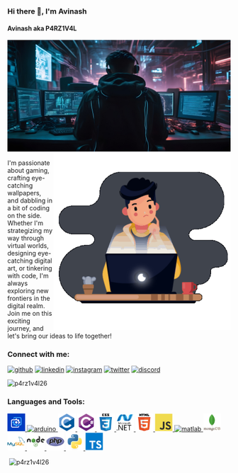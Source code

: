 ### Hi there 👋, I'm Avinash 
#### Avinash aka P4RZ1V4L
![Avinash aka P4RZ1V4L](https://github.com/p4rz1v4l26/p4rz1v4l26/blob/master/banner.jpg)
<img align="right" alt="Coding" width="400" src="https://github.com/p4rz1v4l26/p4rz1v4l26/blob/master/ani.gif">


 I'm passionate about gaming, crafting eye-catching wallpapers, and dabbling in a bit of coding on the side.<br>
 Whether I'm strategizing my way through virtual worlds, designing eye-catching digital art, or tinkering with code, I'm always exploring new frontiers in the digital realm. Join me on this exciting journey, and let's bring our ideas to life together! 



<h3 align="left">Connect with me:</h3>

[<img src='https://cdn.jsdelivr.net/npm/simple-icons@3.0.1/icons/github.svg' alt='github' height='40'>](https://github.com/p4rz1v4l26)  [<img src='https://cdn.jsdelivr.net/npm/simple-icons@3.0.1/icons/linkedin.svg' alt='linkedin' height='40'>](https://in.linkedin.com/in/avinash-warale-098654233?trk=public_post_follow-view-profile/)  [<img src='https://cdn.jsdelivr.net/npm/simple-icons@3.0.1/icons/instagram.svg' alt='instagram' height='40'>](https://www.instagram.com/26__avinash//)  [<img src='https://cdn.jsdelivr.net/npm/simple-icons@3.0.1/icons/twitter.svg' alt='twitter' height='40'>](https://x.com/P4RZ1V4L2610?t=zYqCsPQgdLuw2x89auRiLA&s=09)  [<img src='https://cdn.jsdelivr.net/npm/simple-icons@3.0.1/icons/discord.svg' alt='discord' height='40'>](https://discord.gg/CENUQ8Zqaa)  


<p align="left"> <img src="https://komarev.com/ghpvc/?username=p4rz1v4l26&label=Profile%20views&color=0e75b6&style=flat" alt="p4rz1v4l26" /> </p>

<p align="left">
</p>

<h3 align="left">Languages and Tools:</h3>
<p align="left"> 
 <a href="https://www.wallpaperengine.io/en" target="_blank" rel="noreferrer"> <img src="https://github.com/p4rz1v4l26/p4rz1v4l26/blob/master/WE.png" alt="WallpaperEngine" width="40" height = "40"/> </a> <a href="https://www.arduino.cc/" target="_blank" rel="noreferrer"> <img src="https://cdn.worldvectorlogo.com/logos/arduino-1.svg" alt="arduino" width="40" height="40"/> </a> <a href="https://www.cprogramming.com/" target="_blank" rel="noreferrer"> <img src="https://raw.githubusercontent.com/devicons/devicon/master/icons/c/c-original.svg" alt="c" width="40" height="40"/> </a> <a href="https://www.w3schools.com/cs/" target="_blank" rel="noreferrer"> <img src="https://raw.githubusercontent.com/devicons/devicon/master/icons/csharp/csharp-original.svg" alt="csharp" width="40" height="40"/> </a> <a href="https://www.w3schools.com/css/" target="_blank" rel="noreferrer"> <img src="https://raw.githubusercontent.com/devicons/devicon/master/icons/css3/css3-original-wordmark.svg" alt="css3" width="40" height="40"/> </a> <a href="https://dotnet.microsoft.com/" target="_blank" rel="noreferrer"> <img src="https://raw.githubusercontent.com/devicons/devicon/master/icons/dot-net/dot-net-original-wordmark.svg" alt="dotnet" width="40" height="40"/> </a> <a href="https://www.w3.org/html/" target="_blank" rel="noreferrer"> <img src="https://raw.githubusercontent.com/devicons/devicon/master/icons/html5/html5-original-wordmark.svg" alt="html5" width="40" height="40"/> </a> <a href="https://developer.mozilla.org/en-US/docs/Web/JavaScript" target="_blank" rel="noreferrer"> <img src="https://raw.githubusercontent.com/devicons/devicon/master/icons/javascript/javascript-original.svg" alt="javascript" width="40" height="40"/> </a> <a href="https://www.mathworks.com/" target="_blank" rel="noreferrer"> <img src="https://upload.wikimedia.org/wikipedia/commons/2/21/Matlab_Logo.png" alt="matlab" width="40" height="40"/> </a> <a href="https://www.mongodb.com/" target="_blank" rel="noreferrer"> <img src="https://raw.githubusercontent.com/devicons/devicon/master/icons/mongodb/mongodb-original-wordmark.svg" alt="mongodb" width="40" height="40"/> </a> <a href="https://www.mysql.com/" target="_blank" rel="noreferrer"> <img src="https://raw.githubusercontent.com/devicons/devicon/master/icons/mysql/mysql-original-wordmark.svg" alt="mysql" width="40" height="40"/> </a> <a href="https://nodejs.org" target="_blank" rel="noreferrer"> <img src="https://raw.githubusercontent.com/devicons/devicon/master/icons/nodejs/nodejs-original-wordmark.svg" alt="nodejs" width="40" height="40"/> </a> <a href="https://www.php.net" target="_blank" rel="noreferrer"> <img src="https://raw.githubusercontent.com/devicons/devicon/master/icons/php/php-original.svg" alt="php" width="40" height="40"/> </a> <a href="https://www.python.org" target="_blank" rel="noreferrer"> <img src="https://raw.githubusercontent.com/devicons/devicon/master/icons/python/python-original.svg" alt="python" width="40" height="40"/> </a> <a href="https://www.typescriptlang.org/" target="_blank" rel="noreferrer"> <img src="https://raw.githubusercontent.com/devicons/devicon/master/icons/typescript/typescript-original.svg" alt="typescript" width="40" height="40"/> 
 </a> 
</p>

<p>&nbsp;<img align="center" src="https://github-readme-stats.vercel.app/api?username=p4rz1v4l26&show_icons=true&locale=en" alt="p4rz1v4l26" /></p>

